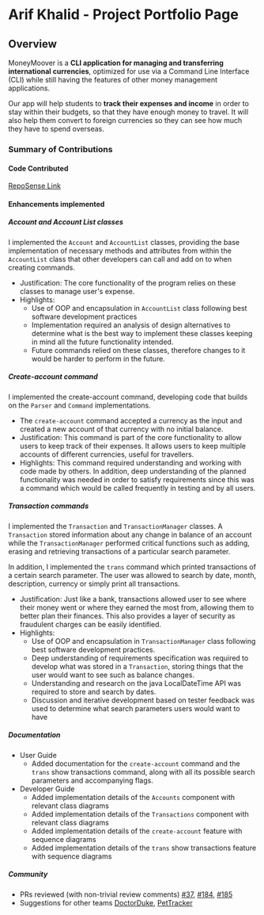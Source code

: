 # Arif Khalid - Project Portfolio Page

## Overview

MoneyMoover is a **CLI application for managing and transferring international currencies**, optimized for use via a
Command Line Interface (CLI)
while still having the features of other money management applications.

Our app will help students to **track their expenses and income** in order to stay within their budgets, so that they
have enough money to travel.
It will also help them convert to foreign currencies so they can see how much they have to spend overseas.

### Summary of Contributions

#### Code Contributed

[RepoSense Link](https://nus-cs2113-ay2223s2.github.io/tp-dashboard/?search=arif-khalid&breakdown=true)

#### Enhancements implemented

##### Account and Account List classes

I implemented the `Account` and `AccountList` classes, providing the base implementation of necessary methods and
attributes from within the `AccountList` class that other developers can call and add on to when creating commands.

* Justification: The core functionality of the program relies on these classes to manage user's expense.
* Highlights:
    * Use of OOP and encapsulation in `AccountList` class following best software development practices
    * Implementation required an analysis of design alternatives to determine what is the best way to implement
      these classes keeping in mind all the future functionality intended.
    * Future commands relied on these classes, therefore changes to it would be harder to perform in the future.

##### Create-account command

I implemented the create-account command, developing code that builds on the `Parser` and `Command` implementations.

* The `create-account` command accepted a currency as the input and created a new account of that currency
  with no initial balance.
* Justification: This command is part of the core functionality to allow users to keep track of their expenses.
  It allows users to keep multiple accounts of different currencies, useful for travellers.
* Highlights: This command required understanding and working with code made by others. In addition, deep understanding
  of the planned functionality was needed in order to satisfy requirements since this was a command which would be
  called frequently in testing and by all users.

##### Transaction commands

I implemented the `Transaction` and `TransactionManager` classes.
A `Transaction` stored information about any change in balance of an account while the `TransactionManager`
performed critical functions such as adding, erasing and retrieving transactions of a particular search parameter.

In addition, I implemented the `trans` command which printed transactions of a certain search parameter.
The user was allowed to search by date, month, description, currency or simply print all transactions.

* Justification: Just like a bank, transactions allowed user to see where their money went or where they earned
  the most from, allowing them to better plan their finances. This also provides a layer of security
  as fraudulent charges can be easily identified.
* Highlights:
    * Use of OOP and encapsulation in `TransactionManager` class following best software development practices.
    * Deep understanding of requirements specification was required to develop what was stored in a
      `Transaction`, storing things that the user would want to see such as balance changes.
    * Understanding and research on the java LocalDateTime API was required to store and search by dates.
    * Discussion and iterative development based on tester feedback was used to determine what search parameters users
      would want to have

##### Documentation

* User Guide
    * Added documentation for the `create-account` command and the `trans` show transactions command,
      along with all its possible search parameters and accompanying flags.
* Developer Guide
    * Added implementation details of the `Accounts` component with relevant class diagrams
    * Added implementation details of the `Transactions` component with relevant class diagrams
    * Added implementation details of the `create-account` feature with sequence diagrams
    * Added implementation details of the `trans` show transactions feature with sequence diagrams

##### Community

* PRs reviewed (with non-trivial review comments)
  [#37](https://github.com/AY2223S2-CS2113-T13-1/tp/pull/37),
  [#184](https://github.com/AY2223S2-CS2113-T13-1/tp/pull/184),
  [#185](https://github.com/AY2223S2-CS2113-T13-1/tp/pull/185)
* Suggestions for other teams
  [DoctorDuke](https://github.com/nus-cs2113-AY2223S2/tp/pull/54),
  [PetTracker](https://github.com/Arif-Khalid/ped/issues)